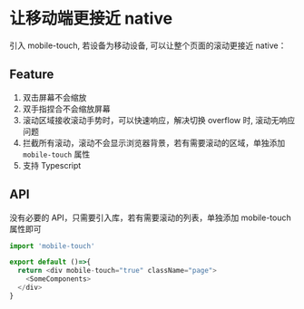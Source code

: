 # 让移动端更接近 native

引入 mobile-touch, 若设备为移动设备, 可以让整个页面的滚动更接近 native：

## Feature

1. 双击屏幕不会缩放
2. 双手指捏合不会缩放屏幕
3. 滚动区域接收滚动手势时，可以快速响应，解决切换 overflow 时, 滚动无响应问题
4. 拦截所有滚动，滚动不会显示浏览器背景，若有需要滚动的区域，单独添加 `mobile-touch` 属性
5. 支持 Typescript

## API

没有必要的 API，只需要引入库，若有需要滚动的列表，单独添加 mobile-touch 属性即可

```js
import 'mobile-touch'

export default ()=>{
  return <div mobile-touch="true" className="page">
    <SomeComponents>
  </div>
}

```
